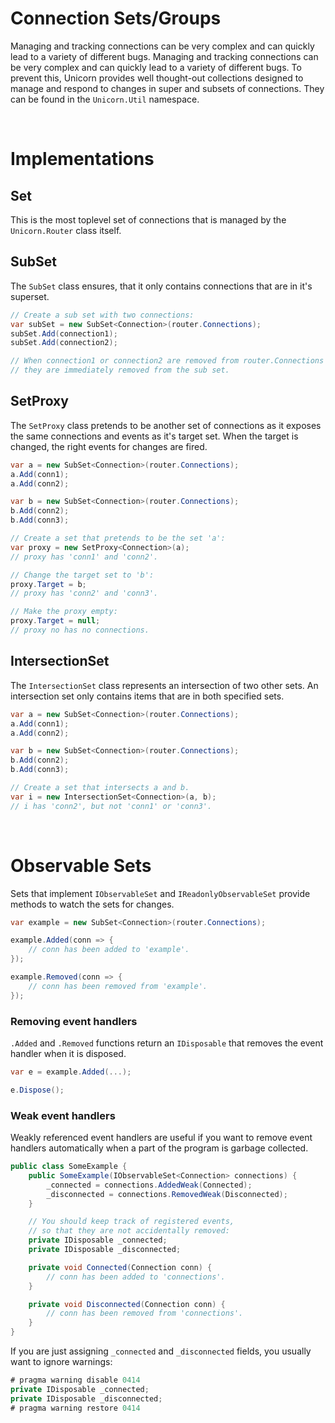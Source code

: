 # Connection Sets/Groups
Managing and tracking connections can be very complex and can quickly lead to a variety of different bugs. Managing and tracking connections can be very complex and can quickly lead to a variety of different bugs. To prevent this, Unicorn provides well thought-out collections designed to manage and respond to changes in super and subsets of connections. They can be found in the `Unicorn.Util` namespace.

<br/>



# Implementations

## Set
This is the most toplevel set of connections that is managed by the `Unicorn.Router` class itself.

## SubSet
The `SubSet` class ensures, that it only contains connections that are in it's superset.
```cs
// Create a sub set with two connections:
var subSet = new SubSet<Connection>(router.Connections);
subSet.Add(connection1);
subSet.Add(connection2);

// When connection1 or connection2 are removed from router.Connections
// they are immediately removed from the sub set.
```

## SetProxy
The `SetProxy` class pretends to be another set of connections as it exposes the same connections and events as it's target set. When the target is changed, the right events for changes are fired.
```cs
var a = new SubSet<Connection>(router.Connections);
a.Add(conn1);
a.Add(conn2);

var b = new SubSet<Connection>(router.Connections);
b.Add(conn2);
b.Add(conn3);

// Create a set that pretends to be the set 'a':
var proxy = new SetProxy<Connection>(a);
// proxy has 'conn1' and 'conn2'.

// Change the target set to 'b':
proxy.Target = b;
// proxy has 'conn2' and 'conn3'.

// Make the proxy empty:
proxy.Target = null;
// proxy no has no connections.
```

## IntersectionSet
The `IntersectionSet` class represents an intersection of two other sets.
An intersection set only contains items that are in both specified sets.
```cs
var a = new SubSet<Connection>(router.Connections);
a.Add(conn1);
a.Add(conn2);

var b = new SubSet<Connection>(router.Connections);
b.Add(conn2);
b.Add(conn3);

// Create a set that intersects a and b.
var i = new IntersectionSet<Connection>(a, b);
// i has 'conn2', but not 'conn1' or 'conn3'.
```

<br/>



# Observable Sets
Sets that implement `IObservableSet` and `IReadonlyObservableSet` provide methods to watch the sets for changes.
```cs
var example = new SubSet<Connection>(router.Connections);

example.Added(conn => {
	// conn has been added to 'example'.
});

example.Removed(conn => {
	// conn has been removed from 'example'.
});
```
### Removing event handlers
`.Added` and `.Removed` functions return an `IDisposable` that removes the event handler when it is disposed.
```cs
var e = example.Added(...);

e.Dispose();
```
### Weak event handlers
Weakly referenced event handlers are useful if you want to remove event handlers automatically when a part of the program is garbage collected.
```cs
public class SomeExample {
	public SomeExample(IObservableSet<Connection> connections) {
		_connected = connections.AddedWeak(Connected);
		_disconnected = connections.RemovedWeak(Disconnected);
	}

	// You should keep track of registered events,
	// so that they are not accidentally removed:
	private IDisposable _connected;
	private IDisposable _disconnected;

	private void Connected(Connection conn) {
		// conn has been added to 'connections'.
	}

	private void Disconnected(Connection conn) {
		// conn has been removed from 'connections'.
	}
}
```
If you are just assigning `_connected` and `_disconnected` fields, you usually want to ignore warnings:
```cs
# pragma warning disable 0414
private IDisposable _connected;
private IDisposable _disconnected;
# pragma warning restore 0414
```
